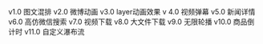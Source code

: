 

 v1.0
    图文混排
v2.0
    微博动画
v3.0
   layer动画效果
v 4.0
  视频弹幕
v5.0
  新闻详情
v6.0
  高仿微信搜索
v7.0
  视频下载
v8.0
  大文件下载
v9.0
  无限轮播
v10.0
   商品倒计时
v11.0
   自定义瀑布流

